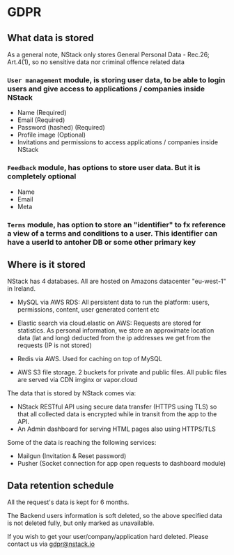 # GDPR
## What data is stored
As a general note, NStack only stores General Personal Data - Rec.26; Art.4(1), so no sensitive data nor criminal offence related data

### `User management` module, is storing user data, to be able to login users and give access to applications / companies inside NStack

 - Name (Required)
 - Email (Required)
 - Password (hashed) (Required)
 - Profile image (Optional)
 - Invitations and permissions to access applications / companies inside NStack

### `Feedback` module, has options to store user data. But it is completely optional

 - Name
 - Email
 - Meta

### `Terms` module, has option to store an "identifier" to fx reference a view of a terms and conditions to a user. This identifier can have a userId to antoher DB or some other primary key


## Where is it stored

NStack has 4 databases. All are hosted on Amazons datacenter "eu-west-1" in Ireland.

* MySQL via AWS RDS: All persistent data to run the platform: users, permissions, content, user generated content etc

* Elastic search via cloud.elastic on AWS: Requests are stored for statistics. As personal information, we store an approximate location data (lat and long) deducted from the ip addresses we get from the requests (IP is not stored)

* Redis via AWS. Used for caching on top of MySQL

* AWS S3 file storage. 2 buckets for private and public files. All public files are served via CDN imginx or vapor.cloud

The data that is stored by NStack comes via:
* NStack RESTful API using secure data transfer (HTTPS using TLS) so that all collected data is encrypted while in transit from the app to the API.
* An Admin dashboard for serving HTML pages also using HTTPS/TLS

Some of the data is reaching the following services:
* Mailgun (Invitation & Reset password)
* Pusher (Socket connection for app open requests to dashboard module)


## Data retention schedule
All the request's data is kept for 6 months.

The Backend users information is soft deleted, so the above specified data is not deleted fully, but only marked as unavailable.

If you wish to get your user/company/application hard deleted. Please contact us via gdpr@nstack.io

